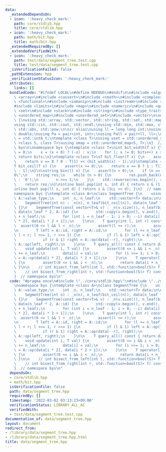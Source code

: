 ```yaml
---
data:
  _extendedDependsOn:
  - icon: ':heavy_check_mark:'
    path: core/stdlib.hpp
    title: core/stdlib.hpp
  - icon: ':heavy_check_mark:'
    path: math/bit.hpp
    title: math/bit.hpp
  _extendedRequiredBy: []
  _extendedVerifiedWith:
  - icon: ':heavy_check_mark:'
    path: test/data/segment_tree.test.cpp
    title: test/data/segment_tree.test.cpp
  _isVerificationFailed: false
  _pathExtension: hpp
  _verificationStatusIcon: ':heavy_check_mark:'
  attributes:
    links: []
  bundledCode: "#ifndef LOCAL\n#define NDEBUG\n#endif\n\n#include <algorithm>\n#include\
    \ <array>\n#include <cassert>\n#include <cmath>\n#include <complex>\n#include\
    \ <functional>\n#include <iomanip>\n#include <iostream>\n#include <iterator>\n\
    #include <limits>\n#include <map>\n#include <numeric>\n#include <queue>\n#include\
    \ <set>\n#include <stack>\n#include <string>\n#include <type_traits>\n#include\
    \ <unordered_map>\n#include <unordered_set>\n#include <vector>\n\nnamespace bys\
    \ {\nusing std::array, std::vector, std::string, std::set, std::map, std::pair;\n\
    using std::cin, std::cout, std::endl;\nusing std::min, std::max, std::sort, std::reverse,\
    \ std::abs, std::pow;\n\n// alias\nusing ll = long long int;\nusing ld = long\
    \ double;\nusing Pa = pair<int, int>;\nusing Pall = pair<ll, ll>;\nusing ibool\
    \ = std::int8_t;\ntemplate <class T>\nusing uset = std::unordered_set<T>;\ntemplate\
    \ <class S, class T>\nusing umap = std::unordered_map<S, T>;\n}  // namespace\
    \ bys\n\nnamespace bys {\ntemplate <class T>\nint bit_width(T x) {\n    int bits\
    \ = 0;\n    x = (x < 0) ? (-x) : x;\n    for (; x != 0; bits++) x >>= 1;\n   \
    \ return bits;\n}\ntemplate <class T>\nT bit_floor(T x) {\n    assert(x >= 0);\n\
    \    return x == 0 ? 0 : T(1) << (bit_width(x) - 1);\n}\ntemplate <class T>\n\
    T bit_ceil(T x) {\n    assert(x >= 0);\n    return x == 0 ? 1 : T(1) << bit_width(x\
    \ - 1);\n}\n\nstring bin(ll n) {\n    assert(n > 0);\n    if (n == 0) return \"\
    0\";\n    string res;\n    while (n > 0) {\n        res.push_back(n & 1 ? '1'\
    \ : '0');\n        n >>= 1;\n    }\n    std::reverse(res.begin(), res.end());\n\
    \    return res;\n}\ninline bool pop(int s, int d) { return s & (1 << d); }\n\
    inline bool pop(ll s, int d) { return s & (1LL << d); }\n}  // namespace bys\n\
    namespace bys {\ntemplate <class A>\nclass SegmentTree {\n    using T = typename\
    \ A::value_type;\n    int _n, n_leaf;\n    std::vector<T> data;\n\n   public:\n\
    \    SegmentTree(int n) : _n(n), n_leaf(bit_ceil(n)), data(n_leaf * 2, A::id)\
    \ {}\n    SegmentTree(const vector<T>& v) : _n(v.size()), n_leaf(bit_ceil(_n)),\
    \ data(n_leaf * 2, A::id) {\n        std::copy(v.begin(), v.end(), data.begin()\
    \ + n_leaf);\n        for (int i = n_leaf - 1; i > 0; --i) data[i] = A::op(data[i\
    \ * 2], data[i * 2 + 1]);\n    }\n\n    T query(int l, int r) const {\n      \
    \  assert(0 <= l && l < _n);\n        assert(l <= r);\n        assert(r <= _n);\n\
    \n        T left = A::id, right = A::id;\n        for (l += n_leaf, r += n_leaf;\
    \ l < r; l >>= 1, r >>= 1) {\n            if (l & 1) left = A::op(left, data[l++]);\n\
    \            if (r & 1) right = A::op(data[--r], right);\n        }\n        return\
    \ A::op(left, right);\n    }\n\n    T query_all() const { return data[1]; }\n\n\
    \    void update(int i, T val) {\n        assert(0 <= i && i < _n);\n        i\
    \ += n_leaf;\n        data[i] = val;\n        for (i >>= 1; i > 0; i >>= 1) data[i]\
    \ = A::op(data[i * 2], data[i * 2 + 1]);\n    }\n\n    T operator[](int i) const\
    \ {\n        assert(0 <= i && i < _n);\n        return data[i + n_leaf];\n   \
    \ }\n\n    // int bisect_from_left(int l, std::function<bool(S)> f) const {}\n\
    \    // int bisect_from_right(int r, std::function<bool(S)> f) const {}\n};\n\
    }  // namespace bys\n"
  code: "#pragma once\n#include \"../core/stdlib.hpp\"\n#include \"../math/bit.hpp\"\
    \nnamespace bys {\ntemplate <class A>\nclass SegmentTree {\n    using T = typename\
    \ A::value_type;\n    int _n, n_leaf;\n    std::vector<T> data;\n\n   public:\n\
    \    SegmentTree(int n) : _n(n), n_leaf(bit_ceil(n)), data(n_leaf * 2, A::id)\
    \ {}\n    SegmentTree(const vector<T>& v) : _n(v.size()), n_leaf(bit_ceil(_n)),\
    \ data(n_leaf * 2, A::id) {\n        std::copy(v.begin(), v.end(), data.begin()\
    \ + n_leaf);\n        for (int i = n_leaf - 1; i > 0; --i) data[i] = A::op(data[i\
    \ * 2], data[i * 2 + 1]);\n    }\n\n    T query(int l, int r) const {\n      \
    \  assert(0 <= l && l < _n);\n        assert(l <= r);\n        assert(r <= _n);\n\
    \n        T left = A::id, right = A::id;\n        for (l += n_leaf, r += n_leaf;\
    \ l < r; l >>= 1, r >>= 1) {\n            if (l & 1) left = A::op(left, data[l++]);\n\
    \            if (r & 1) right = A::op(data[--r], right);\n        }\n        return\
    \ A::op(left, right);\n    }\n\n    T query_all() const { return data[1]; }\n\n\
    \    void update(int i, T val) {\n        assert(0 <= i && i < _n);\n        i\
    \ += n_leaf;\n        data[i] = val;\n        for (i >>= 1; i > 0; i >>= 1) data[i]\
    \ = A::op(data[i * 2], data[i * 2 + 1]);\n    }\n\n    T operator[](int i) const\
    \ {\n        assert(0 <= i && i < _n);\n        return data[i + n_leaf];\n   \
    \ }\n\n    // int bisect_from_left(int l, std::function<bool(S)> f) const {}\n\
    \    // int bisect_from_right(int r, std::function<bool(S)> f) const {}\n};\n\
    }  // namespace bys\n"
  dependsOn:
  - core/stdlib.hpp
  - math/bit.hpp
  isVerificationFile: false
  path: data/segment_tree.hpp
  requiredBy: []
  timestamp: '2022-03-02 03:13:23+09:00'
  verificationStatus: LIBRARY_ALL_AC
  verifiedWith:
  - test/data/segment_tree.test.cpp
documentation_of: data/segment_tree.hpp
layout: document
redirect_from:
- /library/data/segment_tree.hpp
- /library/data/segment_tree.hpp.html
title: data/segment_tree.hpp
---
```

